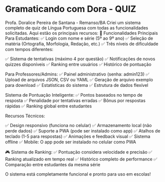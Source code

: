 # Gramaticando com Dora - QUIZ
Profa. Doralice Pereira de Santana - Remanso/BA
Criei um sistema completo de quiz de Língua Portuguesa com todas as funcionalidades solicitadas. Aqui estão os principais recursos:
🎯 Funcionalidades Principais
Para Estudantes:
✅ Login com nome e série (5º ao 9º ano)
✅ Seleção de matéria (Ortografia, Morfologia, Redação, etc.)
✅ Três níveis de dificuldade com tempos diferentes:

✅ Sistema de tentativas (máximo 4 por questão)
✅ Notificações de novos quizzes disponíveis
✅ Ranking entre usuários
✅ Histórico de pontuação

Para Professores/Admins:
✅ Painel administrativo (senha: admin123)
✅ Upload de arquivos JSON, CSV ou YAML
✅ Geração de arquivo exemplo para download
✅ Estatísticas do sistema
✅ Estrutura de dados flexível

Sistema de Pontuação Inteligente:
✅ Pontos baseados no tempo de resposta
✅ Penalidade por tentativas erradas
✅ Bônus por respostas rápidas
✅ Ranking global entre estudantes

Recursos Técnicos:

✅ Design responsivo (funciona no celular)
✅ Armazenamento local (não perde dados)
✅ Suporte a PWA (pode ser instalado como app)
✅ Atalhos de teclado (1-5 para respostas)
✅ Animações e feedback visual
✅ Sistema offline
✅ Mobile: O app pode ser instalado no celular como PWA

🎮 Sistema de Ranking:
✅ Pontuação considera velocidade e precisão
✅ Ranking atualizado em tempo real
✅ Histórico completo de performance
✅ Comparação entre estudantes da mesma série

O sistema está completamente funcional e pronto para uso em escolas!
